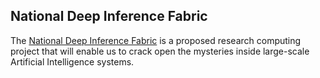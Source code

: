 ## National Deep Inference Fabric

The [National Deep Inference Fabric](https://ndif.us/)
is a proposed research computing project that will enable us
to crack open the mysteries inside large-scale
Artificial Intelligence systems.
